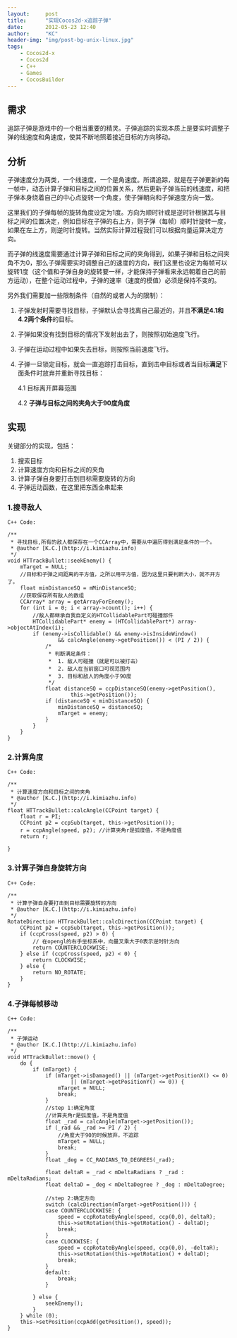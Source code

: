 ```yaml
---
layout:     post
title:      "实现Cocos2d-x追踪子弹"
date:       2012-05-23 12:40
author:     "KC"
header-img: "img/post-bg-unix-linux.jpg"
tags:
    - Cocos2d-x
    - Cocos2d
    - C++
    - Games
    - CocosBuilder
---
```


## 需求
追踪子弹是游戏中的一个相当重要的精灵。子弹追踪的实现本质上是要实时调整子弹的线速度和角速度，使其不断地照着接近目标的方向移动。

## 分析
子弹速度分为两类，一个线速度，一个是角速度。所谓追踪，就是在子弹更新的每一帧中，动态计算子弹和目标之间的位置关系，然后更新子弹当前的线速度，和把子弹本身绕着自己的中心点旋转一个角度，使子弹朝向和子弹速度方向一致。

这里我们的子弹每帧的旋转角度设定为1度。方向为顺时针或是逆时针根据其与目标之间的位置决定，例如目标在子弹的右上方，则子弹（每帧）顺时针旋转一度，如果在左上方，则逆时针旋转。当然实际计算过程我们可以根据向量运算决定方向。

而子弹的线速度需要通过计算子弹和目标之间的夹角得到，如果子弹和目标之间夹角不为0，那么子弹需要实时调整自己的速度的方向，我们这里也设定为每帧可以旋转1度（这个值和子弹自身的旋转要一样，才能保持子弹看来永远朝着自己的前方运动），在整个运动过程中，子弹的速率（速度的模值）必须是保持不变的。

另外我们需要加一些限制条件（自然的或者人为的限制）：

1. 子弹发射时需要寻找目标，子弹默认会寻找离自己最近的，并且**不满足4.1和4.2两个条件**的目标。

2. 子弹如果没有找到目标的情况下发射出去了，则按照初始速度飞行。

3. 子弹在运动过程中如果失去目标，则按照当前速度飞行。

4. 子弹一旦锁定目标，就会一直追踪打击目标，直到击中目标或者当目标**满足**下面条件时放弃并重新寻找目标：

	4.1 目标离开屏幕范围

	4.2 **子弹与目标之间的夹角大于90度角度**

## 实现
关键部分的实现，包括：
1. 搜索目标
2. 计算速度方向和目标之间的夹角
3. 计算子弹自身要打击到目标需要旋转的方向
4. 子弹运动函数，在这里把东西全串起来


### 1.搜寻敌人

`C++ Code:`

	/**
	 * 寻找目标,所有的敌人都保存在一个CCArray中，需要从中遍历得到满足条件的一个。
	 * @author [K.C.](http://i.kimiazhu.info)
	 */
	void HTTrackBullet::seekEnemy() {
		mTarget = NULL;
		//目标和子弹之间距离的平方值，之所以用平方值，因为这里只要判断大小，就不开方了。
		float minDistanceSQ = mMinDistanceSQ;
		//获取保存所有敌人的数组
		CCArray* array = getArrayForEnemy();
		for (int i = 0; i < array->count(); i++) {
		    //敌人都继承自我自定义的HTCollidablePart可碰撞部件
			HTCollidablePart* enemy = (HTCollidablePart*) array->objectAtIndex(i);
			if (enemy->isCollidable() && enemy->isInsideWindow()
					&& calcAngle(enemy->getPosition()) < (PI / 2)) {
				/*
				 * 判断满足条件：
				 *  1. 敌人可碰撞（就是可以被打击）
				 *  2. 敌人在当前窗口可视范围内
				 *  3. 目标和敌人的角度小于90度
				 */
				float distanceSQ = ccpDistanceSQ(enemy->getPosition(),
						this->getPosition());
				if (distanceSQ < minDistanceSQ) {
					minDistanceSQ = distanceSQ;
					mTarget = enemy;
				}
			}
		}
	}

### 2.计算角度

`C++ Code:`

```
/**
 * 计算速度方向和目标之间的夹角
 * @author [K.C.](http://i.kimiazhu.info)
 */
float HTTrackBullet::calcAngle(CCPoint target) {
	float r = PI;
	CCPoint p2 = ccpSub(target, this->getPosition());
	r = ccpAngle(speed, p2); //计算夹角r是弧度值，不是角度值
	return r;

}
```
	
### 3.计算子弹自身旋转方向

`C++ Code:`

	/**
	 * 计算子弹自身要打击到目标需要旋转的方向
	 * @author [K.C.](http://i.kimiazhu.info)
	 */
	RotateDirection HTTrackBullet::calcDirection(CCPoint target) {
		CCPoint p2 = ccpSub(target, this->getPosition());
		if (ccpCross(speed, p2) > 0) {
			// 在opengl的右手坐标系中，向量叉乘大于0表示逆时针方向
			return COUNTERCLOCKWISE;
		} else if (ccpCross(speed, p2) < 0) {
			return CLOCKWISE;
		} else {
			return NO_ROTATE;
		}
	}
	
### 4.子弹每帧移动

`C++ Code:`

	/**
	 * 子弹运动
	 * @author [K.C.](http://i.kimiazhu.info)
	 */
	void HTTrackBullet::move() {
		do {
			if (mTarget) {
				if (mTarget->isDamaged() || (mTarget->getPositionX() <= 0)
						|| (mTarget->getPositionY() <= 0)) {
					mTarget = NULL;
					break;
				}
				//step 1:确定角度
				//计算夹角r是弧度值，不是角度值
				float _rad = calcAngle(mTarget->getPosition()); 
				if (_rad && _rad >= PI / 2) {
					//角度大于90的时候放弃，不追踪
					mTarget = NULL;
					break;
				}
				float _deg = CC_RADIANS_TO_DEGREES(_rad);

				float deltaR = _rad < mDeltaRadians ? _rad : mDeltaRadians;
				float deltaD = _deg < mDeltaDegree ? _deg : mDeltaDegree;

				//step 2:确定方向
				switch (calcDirection(mTarget->getPosition())) {
				case COUNTERCLOCKWISE: {
					speed = ccpRotateByAngle(speed, ccp(0,0), deltaR);
					this->setRotation(this->getRotation() - deltaD);
					break;
				}
				case CLOCKWISE: {
					speed = ccpRotateByAngle(speed, ccp(0,0), -deltaR);
					this->setRotation(this->getRotation() + deltaD);
					break;
				}
				default:
					break;
				}

			} else {
				seekEnemy();
			}
		} while (0);
		this->setPosition(ccpAdd(getPosition(), speed));
	}